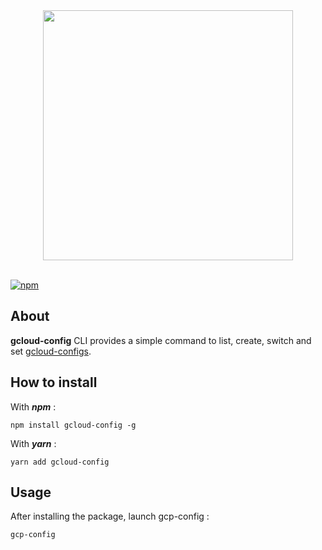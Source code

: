 <div align="center">
    <a href="https://github.com/ThibaultWalterspieler/gcloud-auto-config">
       <img  width="400" src="https://github.com/ThibaultWalterspieler/gcloud-config/blob/master/.github/assets/GCLOUD-CONFIG.svg?sanitize=true" />
    </a>
</div>
<br/>

[![npm][npm]][npm-url]

## About

**gcloud-config** CLI provides a simple command to list, create, switch and set [gcloud-configs](https://cloud.google.com/sdk/gcloud/reference/config).

## How to install

With ***npm*** :

```
npm install gcloud-config -g
```

With ***yarn*** :

```
yarn add gcloud-config
```

## Usage

After installing the package, launch gcp-config :

```
gcp-config
```

[npm]: https://img.shields.io/npm/v/gcloud-config.svg
[npm-url]: https://www.npmjs.com/package/gcloud-config

